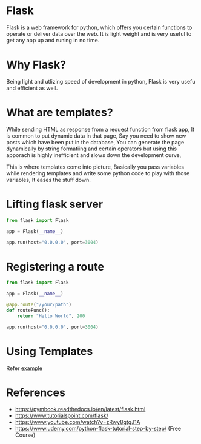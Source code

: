 # Flask

Flask is a web framework for python, which offers you certain functions to operate or deliver data over the web. It is light weight and is very useful to get any app up and runing in no time.

# Why Flask?

Being light and utlizing speed of development in python, Flask is very usefu and efficient as well.

# What are templates?

While sending HTML as response from a request function from flask app, It is common to put dynamic data in that page, Say you need to show new posts which have been put in the database, You can generate the page dynamically by string formatiing and certain operators but using this apporach is highly inefficient and slows down the development curve,

This is where templates come into picture, Basically you pass variables while rendering templates and write some python code to play with those variables, It eases the stuff down.

# Lifting flask server

```python
from flask import Flask

app = Flask(__name__)

app.run(host="0.0.0.0", port=3004)
```

# Registering a route

```python
from flask import Flask

app = Flask(__name__)

@app.route("/your/path")
def routeFunc():
    return "Hello World", 200

app.run(host="0.0.0.0", port=3004)
```

# Using Templates

Refer [example](./example)

# References

* https://pymbook.readthedocs.io/en/latest/flask.html
* https://www.tutorialspoint.com/flask/
* https://www.youtube.com/watch?v=zRwy8gtgJ1A
* https://www.udemy.com/python-flask-tutorial-step-by-step/ (Free Course)